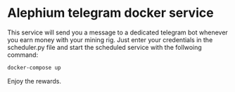 # Alephium telegram docker service

This service will send you a message to a dedicated telegram bot whenever you earn money with your mining rig.
Just enter your credentials in the scheduler.py file and start the scheduled service with the follwoing command:

```bash
docker-compose up
```

Enjoy the rewards.